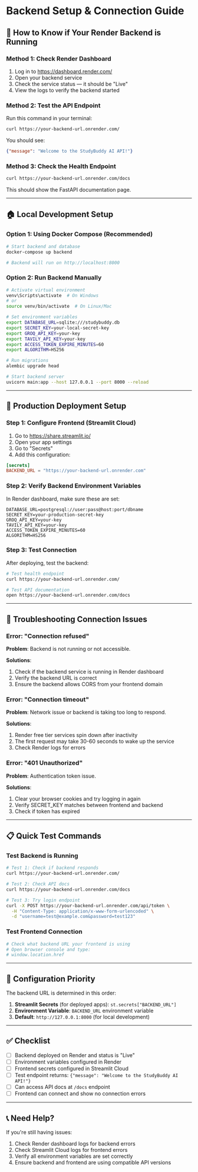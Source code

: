 # Backend Setup & Connection Guide

## 🎯 How to Know if Your Render Backend is Running

### Method 1: Check Render Dashboard
1. Log in to https://dashboard.render.com/
2. Open your backend service
3. Check the service status — it should be "Live"
4. View the logs to verify the backend started

### Method 2: Test the API Endpoint
Run this command in your terminal:
```bash
curl https://your-backend-url.onrender.com/
```

You should see:
```json
{"message": "Welcome to the StudyBuddy AI API!"}
```

### Method 3: Check the Health Endpoint
```bash
curl https://your-backend-url.onrender.com/docs
```

This should show the FastAPI documentation page.

---

## 🏠 Local Development Setup

### Option 1: Using Docker Compose (Recommended)
```bash
# Start backend and database
docker-compose up backend

# Backend will run on http://localhost:8000
```

### Option 2: Run Backend Manually
```bash
# Activate virtual environment
venv\Scripts\activate  # On Windows
# or
source venv/bin/activate  # On Linux/Mac

# Set environment variables
export DATABASE_URL=sqlite:///studybuddy.db
export SECRET_KEY=your-local-secret-key
export GROQ_API_KEY=your-key
export TAVILY_API_KEY=your-key
export ACCESS_TOKEN_EXPIRE_MINUTES=60
export ALGORITHM=HS256

# Run migrations
alembic upgrade head

# Start backend server
uvicorn main:app --host 127.0.0.1 --port 8000 --reload
```

---

## 🚀 Production Deployment Setup

### Step 1: Configure Frontend (Streamlit Cloud)
1. Go to https://share.streamlit.io/
2. Open your app settings
3. Go to "Secrets"
4. Add this configuration:
```toml
[secrets]
BACKEND_URL = "https://your-backend-url.onrender.com"
```

### Step 2: Verify Backend Environment Variables
In Render dashboard, make sure these are set:
```env
DATABASE_URL=postgresql://user:pass@host:port/dbname
SECRET_KEY=your-production-secret-key
GROQ_API_KEY=your-key
TAVILY_API_KEY=your-key
ACCESS_TOKEN_EXPIRE_MINUTES=60
ALGORITHM=HS256
```

### Step 3: Test Connection
After deploying, test the backend:
```bash
# Test health endpoint
curl https://your-backend-url.onrender.com/

# Test API documentation
open https://your-backend-url.onrender.com/docs
```

---

## 🔧 Troubleshooting Connection Issues

### Error: "Connection refused"
**Problem**: Backend is not running or not accessible.

**Solutions**:
1. Check if the backend service is running in Render dashboard
2. Verify the backend URL is correct
3. Ensure the backend allows CORS from your frontend domain

### Error: "Connection timeout"
**Problem**: Network issue or backend is taking too long to respond.

**Solutions**:
1. Render free tier services spin down after inactivity
2. The first request may take 30-60 seconds to wake up the service
3. Check Render logs for errors

### Error: "401 Unauthorized"
**Problem**: Authentication token issue.

**Solutions**:
1. Clear your browser cookies and try logging in again
2. Verify SECRET_KEY matches between frontend and backend
3. Check if token has expired

---

## 📋 Quick Test Commands

### Test Backend is Running
```bash
# Test 1: Check if backend responds
curl https://your-backend-url.onrender.com/

# Test 2: Check API docs
curl https://your-backend-url.onrender.com/docs

# Test 3: Try login endpoint
curl -X POST https://your-backend-url.onrender.com/api/token \
  -H "Content-Type: application/x-www-form-urlencoded" \
  -d "username=test@example.com&password=test123"
```

### Test Frontend Connection
```bash
# Check what backend URL your frontend is using
# Open browser console and type:
# window.location.href
```

---

## 🎯 Configuration Priority

The backend URL is determined in this order:
1. **Streamlit Secrets** (for deployed apps): `st.secrets["BACKEND_URL"]`
2. **Environment Variable**: `BACKEND_URL` environment variable
3. **Default**: `http://127.0.0.1:8000` (for local development)

---

## ✅ Checklist

- [ ] Backend deployed on Render and status is "Live"
- [ ] Environment variables configured in Render
- [ ] Frontend secrets configured in Streamlit Cloud
- [ ] Test endpoint returns: `{"message": "Welcome to the StudyBuddy AI API!"}`
- [ ] Can access API docs at `/docs` endpoint
- [ ] Frontend can connect and show no connection errors

---

## 📞 Need Help?

If you're still having issues:
1. Check Render dashboard logs for backend errors
2. Check Streamlit Cloud logs for frontend errors
3. Verify all environment variables are set correctly
4. Ensure backend and frontend are using compatible API versions
